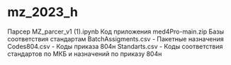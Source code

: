 # mz_2023_h
Парсер MZ_parcer_v1 (1).ipynb
Код приложения med4Pro-main.zip
Базы соответствия стандартам
BatchAssigments.csv - Пакетные назначения
Codes804.csv - Коды приказа 804н
Standarts.csv - Коды соответствия стандартов по МКБ и назначений по приказу 804н

